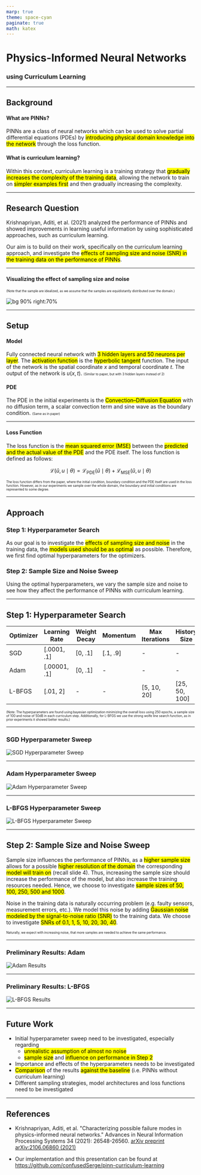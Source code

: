 ```yaml
---
marp: true
theme: space-cyan
paginate: true
math: katex
---
```

<!-- _paginate: false -->
<!-- _class: lead -->
<!-- center -->
# Physics-Informed Neural Networks
### using Curriculum Learning

---

## Background

#### What are PINNs? 

PINNs are a class of neural networks which can be used to solve partial differential equations (PDEs) by <mark>introducing physical domain knowledge into the network</mark> through the loss function.

#### What is curriculum learning?

Within this context, curriculum learning is a training strategy that <mark>gradually increases the complexity of the training data</mark>, allowing the network to train on <mark>simpler examples first</mark> and then gradually increasing the complexity.

--- 

## Research Question

Krishnapriyan, Aditi, et al. (2021) analyzed the performance of PINNs and showed improvements in learning useful information by using sophisticated approaches, such as curriculum learning.

Our aim is to build on their work, specifically on the curriculum learning approach, and investigate the <mark>effects of sampling size and noise (SNR) in the training data on the performance of PINNs</mark>.

--- 

#### Visualizing the effect of sampling size and noise
<span style="font-size: 0.6em; line-height: -2rem;">(Note that the sample are idealized, as we assume that the samples are equidistantly distributed over the domain.)</span>

![bg 90% right:70%](./img/sample-noise-effect.png)

---

## Setup

#### Model 
Fully connected neural network with <mark>3 hidden layers and 50 neurons per layer</mark>. The <mark>activation function</mark> is the <mark>hyperbolic tangent</mark> function. The input of the network is the spatial coordinate $x$ and temporal coordinate $t$. The output of the network is $u(x, t)$. <span style="font-size: 0.6em"> (Similar to paper, but with 3 hidden layers instead of 2)</span>

#### PDE
The PDE in the initial experiments is the <mark>Convection–Diffusion Equation</mark> with no diffusion term, a scalar convection term and sine wave as the boundary condition. <span style="font-size: 0.6em"> (Same as in paper) </span>

---

#### Loss Function
The loss function is the <mark>mean squared error (MSE)</mark> between the <mark>predicted and the actual value of the PDE</mark> and the PDE itself. The loss function is defined as follows:

$$
\mathcal{L}(\hat u, u \mid \theta) = \mathcal{L}_{\text{PDE}}(\hat u \mid \theta) + \mathcal{L}_{\text{MSE}}(\hat u, u \mid \theta)
$$

<span style="font-size: 0.6em; margin-top: 2rem">
The loss function differs from the paper, where the initial condition, boundary condition and the PDE itself are used in the loss function. However, as in our experiments we sample over the whole domain, the boundary and initial conditions are represented to some degree.
</span>

---

## Approach

### Step 1: Hyperparameter Search

As our goal is to investigate the <mark>effects of sampling size and noise</mark> in the training data, the <mark>models used should be as optimal</mark> as possible. Therefore, we first find optimal hyperparameters for the optimizers. 

### Step 2: Sample Size and Noise Sweep

Using the optimal hyperparameters, we vary the sample size and noise to see how they affect the performance of PINNs with curriculum learning.

---

## Step 1: Hyperparameter Search

| Optimizer | Learning Rate | Weight Decay | Momentum | Max Iterations | History Size  |
| --------- | ------------- | ------------ | -------- | -------------- | ------------- |
| SGD       | [.0001, .1]   | [0, .1]      | [.1, .9] | -              | -             |
| Adam      | [.00001, .1]  | [0, .1]      | -        | -              | -             |
| L-BFGS    | [.01, 2]      | -            | -        | [5, 10, 20]    | [25, 50, 100] |


<span style="font-size: 0.6em; margin-top: 2rem"> (Note: The hyperparameters are found using bayesian optimization minimizing the overall loss using 250 epochs, a sample size of 100 and noise of 50dB in each curriculum step. Additionally, for L-BFGS we use the strong wolfe line search function, as in prior experiments it showed better results.) </span>

---

### SGD Hyperparameter Sweep

![SGD Hyperparameter Sweep](./img/sgd-hyperparameter-sweep.png)

---

### Adam Hyperparameter Sweep

![Adam Hyperparameter Sweep](./img/adam-hyperparameter-sweep.png)

---

### L-BFGS Hyperparameter Sweep

![L-BFGS Hyperparameter Sweep](./img/lbfgs-hyperparameter-sweep.png)

---

## Step 2: Sample Size and Noise Sweep

Sample size influences the performance of PINNs, as a <mark>higher sample size</mark> allows for a possible <mark>higher resolution of the domain</mark> the corresponding <mark>model will train on</mark> (recall slide 4). Thus, increasing the sample size should increase the performance of the model, but also increase the training resources needed. Hence, we choose to investigate <mark>sample sizes of 50, 100, 250, 500 and 1000</mark>.

Noise in the training data is naturally occurring problem (e.g. faulty sensors, measurement errors, etc.). We model this noise by adding <mark>Gaussian noise modeled by the signal-to-noise ratio (SNR)</mark> to the training data. We choose to investigate <mark>SNRs of 0.1, 1, 5, 10, 20, 30, 40</mark>.

<span style="font-size: 0.6em"> Naturally, we expect with increasing noise, that more samples are needed to achieve the same performance. </span>

---

### Preliminary Results: Adam

![Adam Results](./img/sample-size-noise-sweep-adam.png)

---

### Preliminary Results: L-BFGS

![L-BFGS Results](./img/sample-size-noise-sweep-lbfgs.png)

---

## Future Work

- Initial hyperparameter sweep need to be investigated, especially regarding
  - <mark>unrealistic assumption of almost no noise</mark>
  - <mark>sample size</mark> and <mark>influence on performance in Step 2</mark> 
- Importance and effects of the hyperparameters needs to be investigated
- <mark>Comparison</mark> of the results <mark>against the baseline</mark> (i.e. PINNs without curriculum learning)
- Different sampling strategies, model architectures and loss functions need to be investigated

---

## References

- Krishnapriyan, Aditi, et al. "Characterizing possible failure modes in physics-informed neural networks." Advances in Neural Information Processing Systems 34 (2021): 26548-26560. [arXiv preprint arXiv:2106.06860 (2021)](https://arxiv.org/abs/2109.01050)

- Our implementation and this presentation can be found at https://github.com/confusedSerge/pinn-curriculum-learning

